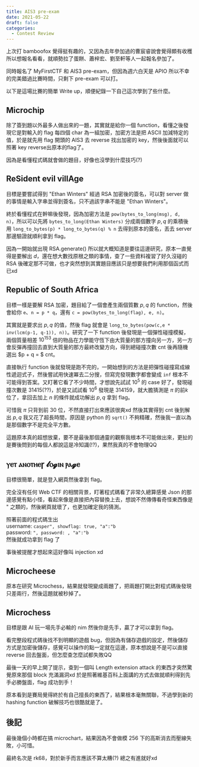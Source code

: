 ```yaml
---
title: AIS3 pre-exam
date: 2021-05-22
draft: false
categories:
  - Contest Review
---
```


上次打 bamboofox 覺得挺有趣的，又因為去年參加過的曹宸睿說會覺得頗有收穫所以想報名看看，就順勢拉了蛋餅、蕭梓宏、劉至軒等人一起報名參加了。

同時報名了 MyFirstCTF 和 AIS3 pre-exam，但因為週六白天是 APIO 所以不幸的完美錯過比賽時間，只剩下 pre-exam 可以打。

以下是這場比賽的簡單 Write up，順便紀錄一下自己這次學到了些什麼。

## Microchip

除了簽到題以外最多人做出來的一題，其實就是給你一個 function，看懂之後發現它是對輸入的 flag 每四個 char 為一組加密，加密方法是把 ASCII 加減特定的值，於是就先用 flag 開頭的 AIS3 去 reverse 找出加密的 key，然後後面就可以照著 key reverse出原本的flag了。

因為是看懂程式碼就會做的題目，好像也沒學到什麼技巧(?)

## ReSident evil villAge

目標是要嘗試得到 "Ethan Winters" 經過 RSA 加密後的簽名，可以對 server 做的事情是輸入字串並得到簽名，只不過該字串不能是 "Ethan Winters"。

終於看懂程式在幹嘛後發現，因為加密方法是 ```pow(bytes_to_long(msg), d, n)```，所以可以先將 ```bytes_to_long(Ethan Winters)``` 分成兩個數字 $p, q$ 的乘積後用 ```long_to_bytes(p) * long_to_bytes(q) % n``` 去得到原本的簽名，丟去 server 那邊驗證就順利拿到 flag。

因為一開始就出現 RSA.generate() 所以就大概知道是要往這邊研究，原本一直覺得是要解出 $d$，還在想大數找原根之類的事情，查了一些資料複習了好久沒碰的 RSA 後確定那不可做，也才突然想到其實題目應該只是想要我們利用那個函式而已xd

## Republic of South Africa

目標一樣是要解 RSA 加密，題目給了一個會產生兩個質數 $p, q$ 的 function，然後會給你 ```e```、```n = p * q```，還有 ```c = pow(bytes_to_long(flag), e, n)```。

其實就是要求出 $p, q$ 的值，然後 flag 就會是 ```long_to_bytes(pow(c,e * inv(lcm(p-1, q-1)), n))```。研究了一下 function 後發現是一個彈性碰撞模擬，兩個質量相差 $10^{153}$ 倍的物品在力學能守恆下由大質量的那方撞向另一方，另一方會反彈再撞回去直到大質量的那方最終改變方向，得到總碰撞次數 cnt 後再隨機選出 $p + q = $ cnt。

直接執行 function 後就發現是跑不完的，一開始想到的方法是把彈性碰撞寫成線性遞迴式子，然後嘗試用快速冪去二分搜，但寫完發現數字都會變成 ```inf``` 根本不可能得到答案。又盯著它看了不少時間，才想說先試試 $10^{5}$ 的 case 好了，發現碰撞次數是 $31415$(??)，於是又試試看 $10^{6}$ 發現是 $314159$，就大膽猜測是 $\pi$ 的前$k$位了，拿回去加上 $n$ 的條件就成功解出 $p, q$ 拿到 flag。

可惜我 $\pi$ 只背到前 $30$ 位，不然直接打出來應該很爽xd 然後其實得到 cnt 後到解出 $p, q$ 我又花了超長時間，原因是 python 的 ```sqrt()``` 不夠精確，然後我一直以為是那個數字不是完全平方數。

這題原本真的超想放棄，要不是最後那個通靈的觀察我根本不可能做出來，更扯的是賽後問到的每個人都說這是冷知識(!?)，果然我真的不會物理QQ

## ⲩⲉⲧ ⲁⲛⲟⲧⲏⲉꞅ 𝓵ⲟ𝓰ⲓⲛ ⲣⲁ𝓰ⲉ

目標很簡單，就是登入網頁然後拿到 flag。

完全沒有任何 Web CTF 的相關背景，盯著程式碼看了非常久總算感覺 Json 的那邊感覺有點小怪，看起來像是直接把內容替換上去，想說不然傳傳看奇怪東西像是 " 之類的，然後網頁就壞了，也更加確定我的猜測。

照著前面的程式碼生出\
username: ```casper", showflag: true, "a":"b```\
password: ```", password: , "a":"b```\
然後就成功拿到 flag 了

事後被提醒才想起來這好像叫 injection xd

## Microcheese

原本在研究 Microchess，結果就發現變成兩題了，把兩題打開比對程式碼後發現只差兩行，然後這題就被秒掉了。

## Microchess

目標是跟 AI 玩一場先手必輸的 nim 然後你是先手，贏了才可以拿到 flag。

看完整段程式碼後找不到明顯的遊戲 bug，但因為有儲存遊戲的設定，然後儲存方式是加密後儲存，感覺可以操作的點一定就在這邊，原本想說是不是可以直接 reverse 回去盤面，但怎麼查怎麼試都失敗QQ

最後一天的早上開了提示，查到一個叫 Length extension attack 的東西才突然驚覺原來那個 block 充滿漏洞xd 於是照著維基百科上面講的方式去做就順利得到先手必勝盤面，flag 成功到手！

原本看到是賽局覺得終於有自己擅長的東西了，結果根本毫無關聯，不過學到新的 hashing function 破解技巧也很酷就是了。

## 後記

最後幾個小時都在搞 microchart，結果因為不會做模 256 下的高斯消去而壓線失敗，小可惜。

最終名次是 rk68，對於新手而言應該不算太糟(?) 總之有進就好xd
